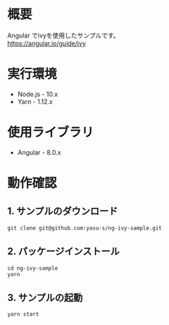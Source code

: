 # 概要

Angular でivyを使用したサンプルです。  
https://angular.io/guide/ivy

# 実行環境

* Node.js - 10.x
* Yarn - 1.12.x

# 使用ライブラリ

* Angular - 8.0.x

# 動作確認

## 1. サンプルのダウンロード

```
git clone git@github.com:yasu-s/ng-ivy-sample.git
```

## 2. パッケージインストール  

```
cd ng-ivy-sample
yarn
```

## 3. サンプルの起動  

```
yarn start
```
